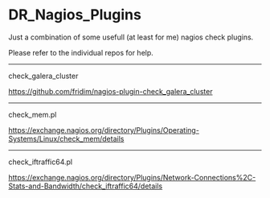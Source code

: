 # DR_Nagios_Plugins

Just a combination of some usefull (at least for me) nagios check plugins.

Please refer to the individual repos for help.

---

check_galera_cluster

https://github.com/fridim/nagios-plugin-check_galera_cluster

---

check_mem.pl

https://exchange.nagios.org/directory/Plugins/Operating-Systems/Linux/check_mem/details

---

check_iftraffic64.pl

https://exchange.nagios.org/directory/Plugins/Network-Connections%2C-Stats-and-Bandwidth/check_iftraffic64/details
